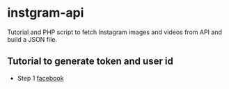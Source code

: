 # instgram-api
Tutorial and PHP script to fetch Instagram images and videos from API and build a JSON file.

## Tutorial to generate token and user id
* Step 1
[facebook](https://github.com/benoitdelorme/instgram-api/blob/main/assets/images/1.png)
